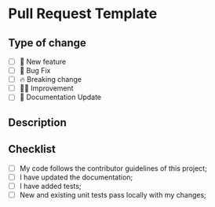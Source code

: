 # Pull Request Template

<!--
  Before submitting a Pull Request, please ensure you've done the following:
  - Read the Genezio Contributing Guide: https://github.com/Genez-io/genezio/blob/master/CONTRIBUTING.md
  - Read the Genezio Code of Conduct: https://github.com/Genez-io/genezio/blob/master/CODE_OF_CONDUCT.md
  - Provide tests for your changes.
  - Add comments on your code.
  - Use descriptive commit messages.
  - Update any related documentation and include any relevant screenshots for UI/UX changes.
-->

## Type of change

<!-- Please delete options that are not relevant. -->

- [ ] 🍕 New feature
- [ ] 🐛 Bug Fix
- [ ] 🔥 Breaking change
- [ ] 🧑‍💻 Improvement
- [ ] 📝 Documentation Update

## Description

<!--
Please do not leave this blank. Add a small summary of the PR:

This PR [adds/removes/fixes/replaces] the [feature/bug/etc].

List any dependencies that are required for this change.
-->

## Checklist

- [ ] My code follows the contributor guidelines of this project;
- [ ] I have updated the documentation;
- [ ] I have added tests;
- [ ] New and existing unit tests pass locally with my changes;
